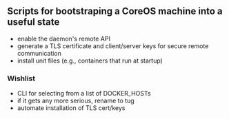 ## Scripts for bootstraping a CoreOS machine into a useful state
- enable the daemon's remote API
- generate a TLS certificate and client/server keys for secure remote communication
- install unit files (e.g., containers that run at startup)
  
### Wishlist
- CLI for selecting from a list of DOCKER_HOSTs
- if it gets any more serious, rename to tug 
- automate installation of TLS cert/keys
